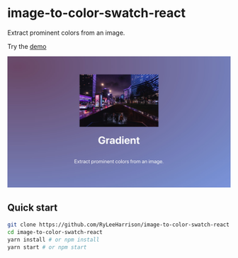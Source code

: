# image-to-color-swatch-react
Extract prominent colors from an image.

Try the [demo](https://ryleeharrison.github.io/image-to-color-swatch-react/)

![images](/screenshot.jpg?raw=true)

## Quick start

```sh
git clone https://github.com/RyLeeHarrison/image-to-color-swatch-react
cd image-to-color-swatch-react
yarn install # or npm install
yarn start # or npm start
```